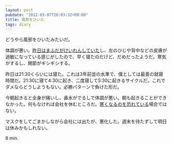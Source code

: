 ```yaml
---
layout: post
pubdate: "2012-03-07T20:03:32+09:00"
title: 風邪をひいた
tags: diary
---
```

どうやら風邪をひいたみたいだ。

体調が悪い。[昨日はまふだがけいれんしていた](http://bouzuya.github.com/2012/03/06/twitch-eyelid.html)し、左のひじや背中などの皮膚が過敏になっている感じがしたので、早く寝たのだけど、だめだったようだ。寒気がするし、関節がギシギシする。

昨日は21:30くらいには寝た。これは3年前並の水準で、僕としては最善の就寝時間だ。21:30に寝て4:30に起き、二度寝して5:30に起きるサイクルだ。これでダメならどうしようもない。必勝パターンで負けた形だ。

今朝起きると全身が痛いし、鼻水がでるしで体調が悪い。朝も起きることができなかった。何もなければ会社を休むところだ。[寒くなるのを恐れている](http://bouzuya.github.com/2012/03/05/spring-and-decision.html)場合ではない。

マスクをしてごまかしながら会社には出たが、悪化した。週末を待たずして明日は休みかもしれない。

8 min.
